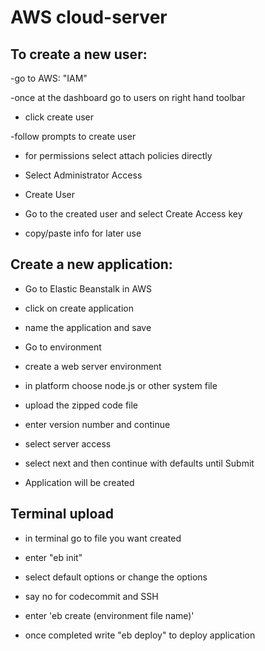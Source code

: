 # AWS cloud-server

## To create a new user:

-go to AWS: "IAM"

-once at the dashboard go to users on right hand toolbar

- click create user

-follow prompts to create user

- for permissions select attach policies directly

- Select Administrator Access

- Create User

- Go to the created user and select Create Access key

- copy/paste info for later use

## Create a new application:

- Go to Elastic Beanstalk in AWS

- click on create application

- name the application and save

- Go to environment

- create a web server environment

- in platform choose node.js or other system file

- upload the zipped code file

- enter version number and continue

- select server access

- select next and then continue with defaults until Submit

- Application will be created

## Terminal upload

- in terminal go to file you want created

- enter "eb init"

- select default options or change the options

- say no for codecommit and SSH

- enter 'eb create (environment file name)'

- once completed write "eb deploy" to deploy application

